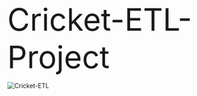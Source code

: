<span style="font-size:5.0em;">Cricket-ETL-Project</span>

![Cricket-ETL](https://github.com/Himanshu-atreus/Cricket-ETL-Analytics/assets/147393154/9895fb2d-cda5-4eb4-9e07-ed22f587ffeb)
